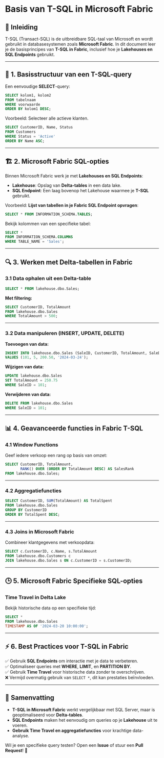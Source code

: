# Basis van T-SQL in Microsoft Fabric

## 📌 Inleiding
T-SQL (Transact-SQL) is de uitbreidbare SQL-taal van Microsoft en wordt gebruikt in databasesystemen zoals **Microsoft Fabric**. In dit document leer je de basisprincipes van **T-SQL in Fabric**, inclusief hoe je **Lakehouses en SQL Endpoints** gebruikt.

---

## 🎯 1. Basisstructuur van een T-SQL-query
Een eenvoudige **SELECT**-query:

```sql
SELECT kolom1, kolom2
FROM tabelnaam
WHERE voorwaarde
ORDER BY kolom1 DESC;
```

Voorbeeld: Selecteer alle actieve klanten.

```sql
SELECT CustomerID, Name, Status
FROM Customers
WHERE Status = 'Active'
ORDER BY Name ASC;
```

---

## 🏗 2. Microsoft Fabric SQL-opties
Binnen Microsoft Fabric werk je met **Lakehouses en SQL Endpoints**:

- **Lakehouse**: Opslag van **Delta-tables** in een data lake.
- **SQL Endpoint**: Een laag bovenop het Lakehouse waarmee je **T-SQL** gebruikt.

Voorbeeld: **Lijst van tabellen in je Fabric SQL Endpoint opvragen**:

```sql
SELECT * FROM INFORMATION_SCHEMA.TABLES;
```

Bekijk kolommen van een specifieke tabel:

```sql
SELECT * 
FROM INFORMATION_SCHEMA.COLUMNS
WHERE TABLE_NAME = 'Sales';
```

---

## 🔍 3. Werken met Delta-tabellen in Fabric

### 3.1 Data ophalen uit een Delta-table
```sql
SELECT * FROM lakehouse.dbo.Sales;
```

**Met filtering:**
```sql
SELECT CustomerID, TotalAmount
FROM lakehouse.dbo.Sales
WHERE TotalAmount > 500;
```

---

### 3.2 Data manipuleren (INSERT, UPDATE, DELETE)
**Toevoegen van data:**
```sql
INSERT INTO lakehouse.dbo.Sales (SaleID, CustomerID, TotalAmount, SaleDate)
VALUES (101, 5, 200.50, '2024-03-24');
```

**Wijzigen van data:**
```sql
UPDATE lakehouse.dbo.Sales
SET TotalAmount = 250.75
WHERE SaleID = 101;
```

**Verwijderen van data:**
```sql
DELETE FROM lakehouse.dbo.Sales
WHERE SaleID = 101;
```

---

## 📊 4. Geavanceerde functies in Fabric T-SQL

### 4.1 Window Functions
Geef iedere verkoop een rang op basis van omzet:
```sql
SELECT CustomerID, TotalAmount,
       RANK() OVER (ORDER BY TotalAmount DESC) AS SalesRank
FROM lakehouse.dbo.Sales;
```

---

### 4.2 Aggregatiefuncties
```sql
SELECT CustomerID, SUM(TotalAmount) AS TotalSpent
FROM lakehouse.dbo.Sales
GROUP BY CustomerID
ORDER BY TotalSpent DESC;
```

---

### 4.3 Joins in Microsoft Fabric
Combineer klantgegevens met verkoopdata:
```sql
SELECT c.CustomerID, c.Name, s.TotalAmount
FROM lakehouse.dbo.Customers c
JOIN lakehouse.dbo.Sales s ON c.CustomerID = s.CustomerID;
```

---

## 🕒 5. Microsoft Fabric Specifieke SQL-opties

### **Time Travel in Delta Lake**
Bekijk historische data op een specifieke tijd:
```sql
SELECT * 
FROM lakehouse.dbo.Sales 
TIMESTAMP AS OF '2024-03-20 10:00:00';
```

---

## ⚡ 6. Best Practices voor T-SQL in Fabric

✅ Gebruik **SQL Endpoints** om interactie met je data te verbeteren.  
✅ Optimaliseer queries met **WHERE**, **LIMIT**, en **PARTITION BY**.  
✅ Gebruik **Time Travel** voor historische data zonder te overschrijven.  
❌ Vermijd overmatig gebruik van `SELECT *`, dit kan prestaties beïnvloeden.  

---

## 📌 Samenvatting

- **T-SQL in Microsoft Fabric** werkt vergelijkbaar met SQL Server, maar is geoptimaliseerd voor **Delta-tables**.
- **SQL Endpoints** maken het eenvoudig om queries op je **Lakehouse** uit te voeren.
- **Gebruik Time Travel en aggregatiefuncties** voor krachtige data-analyse.

Wil je een specifieke query testen? Open een **Issue** of stuur een **Pull Request**! 🚀

